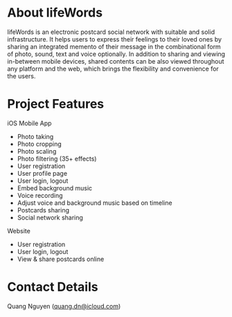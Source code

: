 # About lifeWords
lifeWords is an electronic postcard social network with suitable and solid infrastructure. It helps users to express 
their feelings to their loved ones by sharing an integrated memento of their message in the combinational form of 
photo, sound, text and voice optionally. In addition to sharing and viewing in-between mobile devices, shared contents
can be also viewed throughout any platform and the web, which brings the flexibility and convenience for the users.
  
# Project Features
iOS Mobile App
  - Photo taking
  - Photo cropping
  - Photo scaling
  - Photo filtering (35+ effects)
  - User registration
  - User profile page
  - User login, logout
  - Embed background music
  - Voice recording
  - Adjust voice and background music based on timeline
  - Postcards sharing
  - Social network sharing

Website
  - User registration
  - User login, logout
  - View & share postcards online

# Contact Details
Quang Nguyen (quang.dn@icloud.com)
